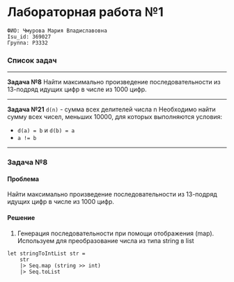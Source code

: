 # Лабораторная работа №1

`ФИО: Чмурова Мария Владиславовна` <br />
`Isu_id: 369027` <br />
`Группа: P3332` <br />

### Список задач 
---
**Задача №8** 
Найти максимально произведение последовательности из 13-подряд идущих цифр в числе из 1000 цифр. 

---
**Задача №21**
`d(n)` - сумма всех делителей числа n 
Необходимо найти сумму всех чисел, меньших 10000, для которых выполняются условия: 
- `d(a) = b` и `d(b) = a`
- `a != b`
 
---
### Задача №8

#### Проблема 
Найти максимально произведение последовательности из 13-подряд идущих цифр в числе из 1000 цифр. 

#### Решение 

1. Генерация последовательности при помощи отображения (map). Используем для преобразование числа из типа string в list<int>

```F#
let stringToIntList str =
	str
	|> Seq.map (string >> int)
	|> Seq.toList
```
